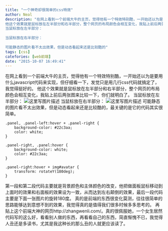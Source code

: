 ```yaml
---
title: "一个神奇却很简单的css特效"
author: Neal
description: "在网上看到一个前端大牛的主页，觉得他有一个特效特别酷，一开始还以为是要用什么javascript代码来实现，但仔细看一下，发觉只是用几行css代码就搞定了，我觉得挺好的。 
他这个效果就是鼠标放在左半部分和右半部分，整个网页的布局颜色会相互变化，我贴上前后两张图来比较一下，你们就明白了。 
当鼠标放在左半部分： 
 
当鼠标放在右半部分： 
 
可能静态的图片看不太出效果，但是动态看起来还是比较酷的"
tags: [css]
catefories: [web前端]
date: "2015-10-07 16:49:41"
---
```

在网上看到一个前端大牛的主页，觉得他有一个特效特别酷，一开始还以为是要用什么javascript代码来实现，但仔细看一下，发觉只是用几行css代码就搞定了，我觉得挺好的。
他这个效果就是鼠标放在左半部分和右半部分，整个网页的布局颜色会相互变化，我贴上前后两张图来比较一下，你们就明白了。
当鼠标放在左半部分：
![这里写图片描述](http://img.blog.csdn.net/20151007164207760)
当鼠标放在右半部分：
![这里写图片描述](http://img.blog.csdn.net/20151007164238399)
可能静态的图片看不太出效果，但是动态看起来还是比较酷的，最关键的是它的代码其实很简单。

```
.panel, .panel-left:hover + .panel-right {
    background-color: #22c3aa;
    color: white;
}

.panel-right, .panel:hover {
    background-color: white;
    color: #22c3aa;
}

.panel-right:hover + img#avatar {
    transform: rotateY(180deg);
}
```
第一段和第二段代码主要就是背景颜色和主体颜色的改变，他把做面板鼠标移动到上面时的效果和右面板的效果设为一致，从而达到左右颠倒的效果，最后一段代码主要是下面一张图片的旋转180度。
真的是前端的东西很变化莫测，往往很简单的思路能够达到意想不到的效果，我觉得真的是值得我们很多时候多多思考的。
再贴上这个前端大神的网页http://zhangwenli.com/。真的很佩服她，一个女生居然代码写的这么好，看看别人做的东西，再看看自己的东西，简直惭愧不已，我觉得人丑还是多读书，尤其是我这种长的那么丑的人就更应该读了。
